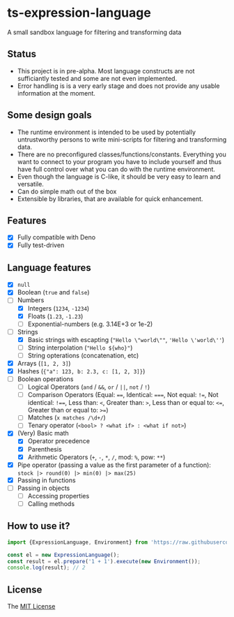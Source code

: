 # ts-expression-language
A small sandbox language for filtering and transforming data

## Status

* This project is in pre-alpha. Most language constructs are not sufficiantly tested and some are not even implemented.
* Error handling is is a very early stage and does not provide any usable information at the moment.

## Some design goals

* The runtime environment is intended to be used by potentially untrustworthy persons to write mini-scripts for filtering and transforming data.
* There are no preconfigured classes/functions/constants. Everything you want to connect to your program you have to include yourself and thus have full control over what you can do with the runtime environment.
* Even though the language is C-like, it should be very easy to learn and versatile.
* Can do simple math out of the box
* Extensible by libraries, that are available for quick enhancement.

## Features

- [x] Fully compatible with Deno
- [x] Fully test-driven

## Language features

- [x] `null`
- [x] Boolean (`true` and `false`)
- [ ] Numbers
  - [x] Integers (`1234`, `-1234`)
  - [x] Floats (`1.23`, `-1.23`)
  - [ ] Exponential-numbers (e.g. 3.14E+3 or 1e-2)
- [ ] Strings
  - [x] Basic strings with escapting (`"Hello \"world\""`, `'Hello \'world\''`)
  - [ ] String interpolation (`"Hello ${who}"`)
  - [ ] String opterations (concatenation, etc)
- [x] Arrays (`[1, 2, 3]`)
- [x] Hashes (`{"a": 123, b: 2.3, c: [1, 2, 3]}`)
- [ ] Boolean operations
  - [ ] Logical Operators (`and` / `&&`, `or` / `||`, `not` / `!`)
  - [ ] Comparison Operators (Equal: `==`, Identical: `===`, Not equal: `!=`, Not identical: `!==`, Less than: `<`, Greater than: `>`, Less than or equal to: `<=`, Greater than or equal to: `>=`)
  - [ ] Matches (`x matches /\d+/`)
  - [ ] Tenary operator (`<bool> ? <what if> : <what if not>`)
- [x] (Very) Basic math
  - [x] Operator precedence
  - [x] Parenthesis
  - [x] Arithmetic Operators (`+`, `-`, `*`, `/`, mod: `%`, pow: `**`)
- [x] Pipe operator (passing a value as the first parameter of a function): `stock |> round(0) |> min(0) |> max(25)`
- [x] Passing in functions
- [ ] Passing in objects
  - [ ] Accessing properties
  - [ ] Calling methods

## How to use it?

```typescript
import {ExpressionLanguage, Environment} from 'https://raw.githubusercontent.com/rkrx/ts-expression-language/master/mod.ts';

const el = new ExpressionLanguage();
const result = el.prepare('1 + 1').execute(new Environment());
console.log(result); // 2
```

## License

The [MIT License](LICENSE)